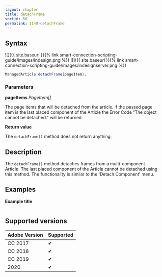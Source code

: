 ```yaml
---
layout: chapter
title: detachFrame
sortid: 56
permalink: 1140-detachFrame
---
```

## Syntax

![]({{ site.baseurl }}{% link smart-connection-scripting-guide/images/indesign.png %}) ![]({{ site.baseurl }}{% link smart-connection-scripting-guide/images/indesignserver.png %})
```javascript
ManagedArticle.detachFrame(pageItem);
```

### Parameters

**pageItems** *PageItem[]*

The page items that will be detached from the article. If the passed page item is the last placed component of the Article the Error Code "The object cannot be detached." will be returned.

**Return value**

The `detachFrame()` method does not return anything.

## Description

The `detachFrame()` method detaches frames from a multi-component Article. The last placed component of the Article cannot be detached using this method. The functionality is similar to the 'Detach Component' menu.

## Examples

**Example title**

```javascript

```

## Supported versions

| Adobe Version | Supported |
|---------------|---------|
| CC 2017       | ✔       |
| CC 2018       | ✔       |
| CC 2019       | ✔       |
| 2020          | ✔       |